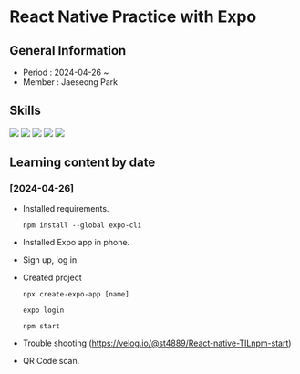 # React Native Practice with Expo

## General Information
- Period : 2024-04-26 ~ 
- Member : Jaeseong Park

## Skills
<img src="https://img.shields.io/badge/Visual Studio Code-007ACC?style=for-the-badge&logo=visualstudiocode&logoColor=white">
<img src="https://img.shields.io/badge/HTML5-E34F26?style=for-the-badge&logo=html5&logoColor=white">
<img src="https://img.shields.io/badge/Javascript-F7DF1E?style=for-the-badge&logo=javascript&logoColor=white">
<img src="https://img.shields.io/badge/React-61DAFB?style=for-the-badge&logo=React&logoColor=black">
<img src="https://img.shields.io/badge/expo-000020?style=for-the-badge&logo=expo&logoColor=white">

## Learning content by date

### [2024-04-26]
- Installed requirements.

    ```
    npm install --global expo-cli
    ```
- Installed Expo app in phone.
- Sign up, log in
- Created project

    ```
    npx create-expo-app [name]

    expo login

    npm start
    ```
- Trouble shooting (https://velog.io/@st4889/React-native-TILnpm-start)
- QR Code scan.